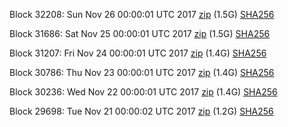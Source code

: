 Block 32208: Sun Nov 26 00:00:01 UTC 2017 [zip](https://transfer.sh/ziMu9/bootstrap.dat.20171126.zip) (1.5G) [SHA256](https://transfer.sh/T7z2w/sha256.txt)

Block 31686: Sat Nov 25 00:00:01 UTC 2017 [zip](https://transfer.sh/e7QH7/bootstrap.dat.20171125.zip) (1.5G) [SHA256](https://transfer.sh/3148A/sha256.txt)

Block 31207: Fri Nov 24 00:00:01 UTC 2017 [zip](https://transfer.sh/v1oRT/bootstrap.dat.20171124.zip) (1.4G) [SHA256](https://transfer.sh/MYSIE/sha256.txt)

Block 30786: Thu Nov 23 00:00:01 UTC 2017 [zip](https://transfer.sh/LJ3PL/bootstrap.dat.20171123.zip) (1.4G) [SHA256](https://transfer.sh/10uinW/sha256.txt)

Block 30236: Wed Nov 22 00:00:01 UTC 2017 [zip](https://transfer.sh/NVHjf/bootstrap.dat.20171122.zip) (1.4G) [SHA256](https://transfer.sh/RwR7K/sha256.txt)

Block 29698: Tue Nov 21 00:00:02 UTC 2017 [zip](https://transfer.sh/11S1bf/bootstrap.dat.20171121.zip) (1.2G) [SHA256](https://transfer.sh/9yVH8/sha256.txt)
